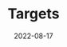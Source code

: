 ---
layout:             page
title:              Targets
published:          true
date:               2022-08-17
modified:           2022-08-17
order:              /bullet-chart/fields/targets
---